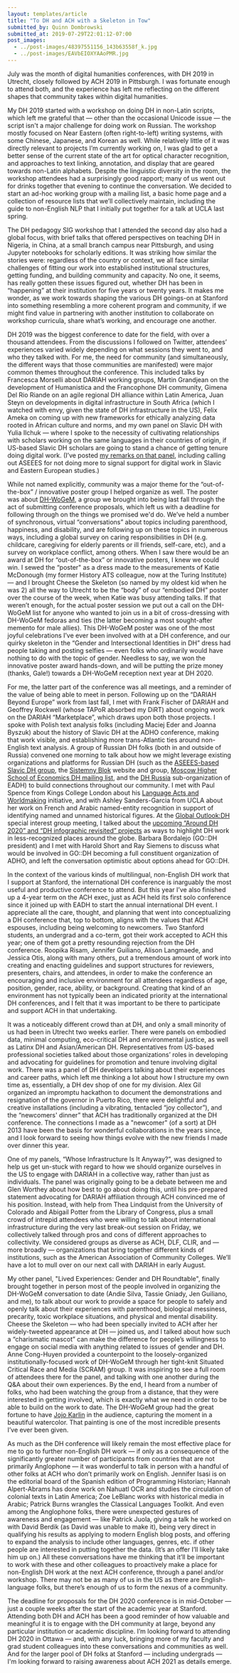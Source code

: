 ```yaml
---
layout: templates/article
title: "To DH and ACH with a Skeleton in Tow"
submitted_by: Quinn Dombrowski
submitted_at: 2019-07-29T22:01:12-07:00
post_images:
  - ../post-images/48397551156_143b63558f_k.jpg
  - ../post-images/EAVbEIOXYAAoPMR.jpg
---
```


July was the month of digital humanities conferences, with DH 2019 in Utrecht, closely followed by ACH 2019 in Pittsburgh. I was fortunate enough to attend both, and the experience has left me reflecting on the different shapes that community takes within digital humanities.



My DH 2019 started with a workshop on doing DH in non-Latin scripts, which left me grateful that — other than the occasional Unicode issue — the script isn't a major challenge for doing work on Russian. The workshop mostly focused on Near Eastern (often right-to-left) writing systems, with some Chinese, Japanese, and Korean as well. While relatively little of it was directly relevant to projects I’m currently working on, I was glad to get a better sense of the current state of the art for optical character recognition, and approaches to text linking, annotation, and display that are geared towards non-Latin alphabets. Despite the linguistic diversity in the room, the workshop attendees had a surprisingly good rapport; many of us went out for drinks together that evening to continue the conversation. We decided to start an ad-hoc working group with a mailing list, a basic home page and a collection of resource lists that we’ll collectively maintain, including the guide to non-English NLP that I initially put together for a talk at UCLA last spring.



The DH pedagogy SIG workshop that I attended the second day also had a global focus, with brief talks that offered perspectives on teaching DH in Nigeria, in China, at a small branch campus near Pittsburgh, and using Jupyter notebooks for scholarly editions. It was striking how similar the stories were: regardless of the country or context, we all face similar challenges of fitting our work into established institutional structures, getting funding, and building community and capacity. No one, it seems, has really gotten these issues figured out, whether DH has been in “happening” at their institution for five years or twenty years. It makes me wonder, as we work towards shaping the various DH goings-on at Stanford into something resembling a more coherent program and community, if we might find value in partnering with another institution to collaborate on workshop curricula, share what’s working, and encourage one another.



DH 2019 was the biggest conference to date for the field, with over a thousand attendees. From the discussions I followed on Twitter, attendees’ experiences varied widely depending on what sessions they went to, and who they talked with. For me, the need for community (and simultaneously, the different ways that those communities are manifested) were major common themes throughout the conference. This included talks by Francesca Morselli about DARIAH working groups, Martin Grandjean on the development of Humanistica and the Francophone DH community, Gimena Del Rio Riande on an agile regional DH alliance within Latin America, Juan Steyn on developments in digital infrastructure in South Africa (which I watched with envy, given the state of DH infrastructure in the US), Felix Ameka on coming up with new frameworks for ethically analyzing data rooted in African culture and norms, and my own panel on Slavic DH with Yulia Ilchuk — where I spoke to the necessity of cultivating relationships with scholars working on the same languages in their countries of origin, if US-based Slavic DH scholars are going to stand a chance of getting tenure doing digital work. (I’ve posted [my remarks on that panel](http://quinndombrowski.com/blog/2019/07/12/future-slavic-dh-united-states), including calling out ASEEES for not doing more to signal support for digital work in Slavic and Eastern European studies.)



While not named explicitly, community was a major theme for the “out-of-the-box” / innovative poster group I helped organize as well. The poster was about [DH-WoGeM](http://dhwogem.org/), a group we brought into being last fall through the act of submitting conference proposals, which left us with a deadline for following through on the things we promised we'd do. We’ve held a number of synchronous, virtual “conversations” about topics including parenthood, happiness, and disability, and are following up on these topics in numerous ways, including a global survey on caring responsibilities in DH (e.g. childcare, caregiving for elderly parents or ill friends, self-care, etc), and a survey on workplace conflict, among others. When I saw there would be an award at DH for “out-of-the-box” or innovative posters, I knew we could win. I sewed the “poster" as a dress made to the measurements of Katie McDonough (my former History ATS colleague, now at the Turing Institute) — and I brought Cheese the Skeleton (so named by my oldest kid when he was 2) all the way to Utrecht to be the “body” of our “embodied DH” poster over the course of the week, when Katie was busy attending talks. If that weren’t enough, for the actual poster session we put out a call on the DH-WoGeM list for anyone who wanted to join us in a bit of cross-dressing with DH-WoGeM fedoras and ties (the latter becoming a most sought-after memento for male allies). This DH-WoGeM poster was one of the most joyful celebrations I’ve ever been involved with at a DH conference, and our quirky skeleton in the “Gender and Intersectional Identities in DH” dress had people taking and posting selfies — even folks who ordinarily would have nothing to do with the topic of gender. Needless to say, we won the innovative poster award hands-down, and will be putting the prize money (thanks, Gale!) towards a DH-WoGeM reception next year at DH 2020.



For me, the latter part of the conference was all meetings, and a reminder of the value of being able to meet in person. Following up on the “DARIAH Beyond Europe” work from last fall, I met with Frank Fischer of DARIAH and Geoffrey Rockwell (whose TAPoR absorbed my DiRT) about ongoing work on the DARIAH “Marketplace”, which draws upon both those projects. I spoke with Polish text analysis folks (including Maciej Eder and Joanna Byszuk) about the history of Slavic DH at the ADHO conference, making that work visible, and establishing more trans-Atlantic ties around non-English text analysis. A group of Russian DH folks (both in and outside of Russia) convened one morning to talk about how we might leverage existing organizations and platforms for Russian DH (such as the [ASEEES-based Slavic DH group](https://www.facebook.com/groups/413695302023356/), the [Sistemny Blok](https://sysblok.ru/) website and group, [Moscow Higher School of Economics DH mailing list](http://vdigital.me/), and the [DH Russia](http://dhrussia.ru/) sub-organization of EADH) to build connections throughout our community. I met with Paul Spence from Kings College London about his [Language Acts and Worldmaking](https://www.languageacts.org/) initiative, and with Ashley Sanders-Garcia from UCLA about her work on French and Arabic named-entity recognition in support of identifying named and unnamed historical figures. At the [Global Outlook:DH](http://globaloutlookdh.org/) special interest group meeting, I talked about the [upcoming “Around DH 2020” and “DH infographic revisited” projects](http://www.globaloutlookdh.org/around-dh-2020-and-quantifying-dh-infographic-revisited/) as ways to highlight DH work in less-recognized places around the globe. Barbara Bordalejo (GO::DH president) and I met with Harold Short and Ray Siemens to discuss what would be involved in GO::DH becoming a full constituent organization of ADHO, and left the conversation optimistic about options ahead for GO::DH.



In the context of the various kinds of multilingual, non-English DH work that I support at Stanford, the international DH conference is inarguably the most useful and productive conference to attend. But this year I’ve also finished up a 4-year term on the ACH exec, just as ACH held its first solo conference since it joined up with EADH to start the annual international DH event. I appreciate all the care, thought, and planning that went into conceptualizing a DH conference that, top to bottom, aligns with the values that ACH espouses, including being welcoming to newcomers. Two Stanford students, an undergrad and a co-term, got their work accepted to ACH this year; one of them got a pretty resounding rejection from the DH conference. Roopika Risam, Jennifer Guiliano, Alison Langmaede, and Jessica Otis, along with many others, put a tremendous amount of work into creating and enacting guidelines and support structures for reviewers, presenters, chairs, and attendees, in order to make the conference an encouraging and inclusive environment for all attendees regardless of age, position, gender, race, ability, or background. Creating that kind of an environment has not typically been an indicated priority at the international DH conferences, and I felt that it was important to be there to participate and support ACH in that undertaking.



It was a noticeably different crowd than at DH, and only a small minority of us had been in Utrecht two weeks earlier. There were panels on embodied data, minimal computing, eco-critical DH and environmental justice, as well as Latinx DH and Asian/American DH. Representatives from US-based professional societies talked about those organizations’ roles in developing and advocating for guidelines for promotion and tenure involving digital work. There was a panel of DH developers talking about their experiences and career paths, which left me thinking a lot about how I structure my own time as, essentially, a DH dev shop of one for my division. Alex Gil organized an impromptu hackathon to document the demonstrations and resignation of the governor in Puerto Rico, there were delightful and creative installations (including a vibrating, tentacled “joy collector”), and the “newcomers' dinner” that ACH has traditionally organized at the DH conference. The connections I made as a "newcomer" (of a sort) at DH 2013 have been the basis for wonderful collaborations in the years since, and I look forward to seeing how things evolve with the new friends I made over dinner this year.



One of my panels, “Whose Infrastructure Is It Anyway?”, was designed to help us get un-stuck with regard to how we should organize ourselves in the US to engage with DARIAH in a collective way, rather than just as individuals. The panel was originally going to be a debate between me and Glen Worthey about how best to go about doing this, until his pre-prepared statement advocating for DARIAH affiliation through ACH convinced me of his position. Instead, with help from Thea Lindquist from the University of Colorado and Abigail Potter from the Library of Congress, plus a small crowd of intrepid attendees who were willing to talk about international infrastructure during the very last break-out session on Friday, we collectively talked through pros and cons of different approaches to collectivity. We considered groups as diverse as ACH, DLF, CLIR, and — more broadly — organizations that bring together different kinds of institutions, such as the American Association of Community Colleges. We’ll have a lot to mull over on our next call with DARIAH in early August.



My other panel, "Lived Experiences: Gender and DH Roundtable", finally brought together in person most of the people involved in organizing the DH-WoGeM conversation to date (Andie Silva, Tassie Gniady, Jen Guiliano, and me), to talk about our work to provide a space for people to safely and openly talk about their experiences with parenthood, biological messiness, precarity, toxic workplace situations, and physical and mental disability. Cheese the Skeleton — who had been specially invited to ACH after her widely-tweeted appearance at DH — joined us, and I talked about how such a “charismatic mascot” can make the difference for people’s willingness to engage on social media with anything related to issues of gender and DH. Anne Cong-Huyen provided a counterpoint to the loosely-organized institutionally-focused work of DH-WoGeM through her tight-knit Situated Critical Race and Media (SCRAM) group. It was inspiring to see a full room of attendees there for the panel, and talking with one another during the Q&A about their own experiences. By the end, I heard from a number of folks, who had been watching the group from a distance, that they were interested in getting involved, which is exactly what we need in order to be able to build on the work to date. The DH-WoGeM group had the great fortune to have [Jojo Karlin](https://www.jojokarlin.com/) in the audience, capturing the moment in a beautiful watercolor. That painting is one of the most incredible presents I’ve ever been given.



As much as the DH conference will likely remain the most effective place for me to go to further non-English DH work — if only as a consequence of the significantly greater number of participants from countries that are not primarily Anglophone — it was wonderful to talk in person with a handful of other folks at ACH who don’t primarily work on English. Jennifer Isasi is on the editorial board of the Spanish edition of Programming Historian; Hannah Alpert-Abrams has done work on Nahuatl OCR and studies the circulation of colonial texts in Latin America; Zoe LeBlanc works with historical media in Arabic; Patrick Burns wrangles the Classical Languages Toolkit. And even among the Anglophone folks, there were unexpected gestures of awareness and engagement — like Patrick Juola, giving a talk he worked on with David Berdik (as David was unable to make it), being very direct in qualifying his results as applying to modern English blog posts, and offering to expand the analysis to include other languages, genres, etc. if other people are interested in putting together the data. (It’s an offer I’ll likely take him up on.) All these conversations have me thinking that it’ll be important to work with these and other colleagues to proactively make a place for non-English DH work at the next ACH conference, through a panel and/or workshop. There may not be as many of us in the US as there are English-language folks, but there’s enough of us to form the nexus of a community.



The deadline for proposals for the DH 2020 conference is in mid-October — just a couple weeks after the start of the academic year at Stanford. Attending both DH and ACH has been a good reminder of how valuable and meaningful it is to engage with the DH community at large, beyond any particular institution or academic discipline. I’m looking forward to attending DH 2020 in Ottawa — and, with any luck, bringing more of my faculty and grad student colleagues into these conversations and communities as well. And for the larger pool of DH folks at Stanford — including undergrads — I'm looking forward to raising awareness about ACH 2021 as details emerge.


